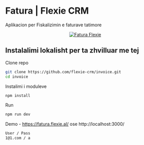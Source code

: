 # Fatura | Flexie CRM
Aplikacion per Fiskalizimin e faturave tatimore

<p align="center">
  <a target="_blank" href="https://flexie.al">
    <img src="https://raw.githubusercontent.com/flexie-crm/invoice/d33b896828eb42c26318c9d967b4e0556597eea6/public/images/fatura-main.png" alt="Fatura Flexie" />
  </a>
</p>

## Instalalimi lokalisht per ta zhvilluar me tej

Clone repo

```bash
git clone https://github.com/flexie-crm/invoice.git
cd invoice
```

Instalimi i moduleve

```bash
npm install
```

Run

```bash
npm run dev
```

Demo - https://fatura.flexie.al/ ose http://localhost:3000/

```bash
User / Pass
1@1.com / a
```
